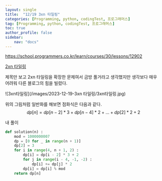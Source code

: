 ```yaml
---
layout: single
title:  "12/19 3xn 타일링"
categories: [Programming, python, codingTest, 프로그래머스]
tag: [Programming, python, codingTest, 프로그래머스]
toc: true
author_profile: false
sidebar:
    nav: "docs"
---
```


https://school.programmers.co.kr/learn/courses/30/lessons/12902

[2xn 타일링](https://swyoo5.github.io/programming/python/codingtest/%ED%94%84%EB%A1%9C%EA%B7%B8%EB%9E%98%EB%A8%B8%EC%8A%A4/2xn-%ED%83%80%EC%9D%BC%EB%A7%81/)

제목만 보고 2xn 타일링을 확장한 문제여서 금방 풀거라고 생각했지만 생각보다 매우 어려워 다른 블로그의 힘을 빌렸다.

![3xn타일링](/images/2023-12-19-3xn 타일링/3xn타일링.jpg)

위의 그림처럼 일반화를 해보면 점화식은 다음과 같다.
$$
dp[n] = dp[n-2] * 3 + dp[n-4] * 2 + ... + dp[2] * 2 + 2
$$


내 풀이

```python
def solution(n) :
    mod = 1000000007
    dp = [0 for _ in range(n + 1)]
    dp[2] = 3
    for i in range(4, n + 1, 2) :
        dp[i] = dp[i - 2] * 3 + 2
        for j in range(i - 4, -1, -2) :
            dp[i] += dp[j] * 2
		dp[i] = dp[i] % mod
	return dp[n]
```



